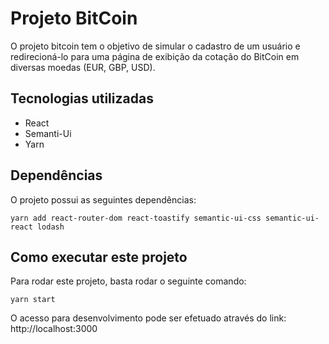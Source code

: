 # Projeto BitCoin

O projeto bitcoin tem o objetivo de simular o cadastro de um usuário e redirecioná-lo para uma página de exibição da cotação do BitCoin em diversas moedas (EUR, GBP, USD).

## Tecnologias utilizadas

- React
- Semanti-Ui
- Yarn

## Dependências

O projeto possui as seguintes dependências:

```
yarn add react-router-dom react-toastify semantic-ui-css semantic-ui-react lodash
```

## Como executar este projeto

Para rodar este projeto, basta rodar o seguinte comando:

```
yarn start
```

O acesso para desenvolvimento pode ser efetuado através do link: http://localhost:3000
